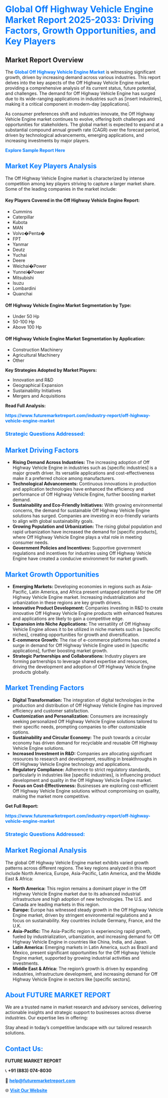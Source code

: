 <h1 style="color: #007BFF;">Global Off Highway Vehicle Engine Market Report 2025-2033: Driving Factors, Growth Opportunities, and Key Players</h1>

<section id="overview">
<h2>Market Report Overview</h2>
<p>The <a href="https://www.futuremarketreport.com/industry-report/off-highway-vehicle-engine-market" style="color: #007BFF; text-decoration: none;"><strong>Global Off Highway Vehicle Engine Market</strong></a> is witnessing significant growth, driven by increasing demand across various industries. This report delves into the key aspects of the Off Highway Vehicle Engine market, providing a comprehensive analysis of its current status, future potential, and challenges. The demand for Off Highway Vehicle Engine has surged due to its wide-ranging applications in industries such as [insert industries], making it a critical component in modern-day [applications].</p>
<p>As consumer preferences shift and industries innovate, the Off Highway Vehicle Engine market continues to evolve, offering both challenges and opportunities for stakeholders. The global market is expected to expand at a substantial compound annual growth rate (CAGR) over the forecast period, driven by technological advancements, emerging applications, and increasing investments by major players.</p>
</section>

<section id="overview">
<p><a href="https://www.futuremarketreport.com/request-sample/reportId=90739" style="color: #007BFF; text-decoration: none;"><strong>Explore Sample Report Here</strong></a></p>
</section>

<section id="key-players">
<h2 style="color: #007BFF;">Market Key Players Analysis</h2>
<p>The Off Highway Vehicle Engine market is characterized by intense competition among key players striving to capture a larger market share. Some of the leading companies in the market include:</p>
<h4>Key Players Covered in the Off Highway Vehicle Engine Report:</h4>
<ul><li>Cummins</li><li>Caterpillar</li><li>Kubota</li><li>MAN</li><li>Volvo�Penta�</li><li>FPT</li><li>Yanmar</li><li>Deutz</li><li>Yuchai</li><li>Deere</li><li>Weichai�Power</li><li>Yunnei�Power</li><li>Mitsubishi</li><li>Isuzu</li><li>Lombardini</li><li>Quanchai</li></ul>
<h4>Off Highway Vehicle Engine Market Segmentation by Type:</h4>
<ul><li>Under 50 Hp</li><li>50-100 Hp</li><li>Above 100 Hp</li></ul>

<h4>Off Highway Vehicle Engine Market Segmentation by Application:</h4>
<ul><li>Construction Machinery</li><li>Agricultural Machinery</li><li>Other</li></ul>
<p><strong>Key Strategies Adopted by Market Players:</strong></p>
<ul>
<li>Innovation and R&D</li>
<li>Geographical Expansion</li>
<li>Sustainability Initiatives</li>
<li>Mergers and Acquisitions</li>
</ul>
</section>

<section>
<p><strong>Read Full Analysis: </strong></p><a href="https://www.futuremarketreport.com/industry-report/off-highway-vehicle-engine-market" style="color: #007BFF; text-decoration: none;"><strong>https://www.futuremarketreport.com/industry-report/off-highway-vehicle-engine-market</strong></a>
<h3 style="color: #007BFF;">Strategic Questions Addressed:</h3>
</section>

<section id="driving-factors">
<h2 style="color: #007BFF;">Market Driving Factors</h2>
<ul>
<li><strong>Rising Demand Across Industries:</strong> The increasing adoption of Off Highway Vehicle Engine in industries such as [specific industries] is a major growth driver. Its versatile applications and cost-effectiveness make it a preferred choice among manufacturers.</li>
<li><strong>Technological Advancements:</strong> Continuous innovations in production and application technologies have enhanced the efficiency and performance of Off Highway Vehicle Engine, further boosting market demand.</li>
<li><strong>Sustainability and Eco-Friendly Initiatives:</strong> With growing environmental concerns, the demand for sustainable Off Highway Vehicle Engine solutions has surged. Companies are investing in eco-friendly variants to align with global sustainability goals.</li>
<li><strong>Growing Population and Urbanization:</strong> The rising global population and rapid urbanization have increased the demand for [specific products], where Off Highway Vehicle Engine plays a vital role in meeting consumer needs.</li>
<li><strong>Government Policies and Incentives:</strong> Supportive government regulations and incentives for industries using Off Highway Vehicle Engine have created a conducive environment for market growth.</li>
</ul>
</section>

<section id="growth-opportunities">
<h2 style="color: #007BFF;">Market Growth Opportunities</h2>
<ul>
<li><strong>Emerging Markets:</strong> Developing economies in regions such as Asia-Pacific, Latin America, and Africa present untapped potential for the Off Highway Vehicle Engine market. Increasing industrialization and urbanization in these regions are key growth drivers.</li>
<li><strong>Innovative Product Development:</strong> Companies investing in R&D to create innovative Off Highway Vehicle Engine products with enhanced features and applications are likely to gain a competitive edge.</li>
<li><strong>Expansion into Niche Applications:</strong> The versatility of Off Highway Vehicle Engine allows it to be utilized in niche markets such as [specific niches], creating opportunities for growth and diversification.</li>
<li><strong>E-commerce Growth:</strong> The rise of e-commerce platforms has created a surge in demand for Off Highway Vehicle Engine used in [specific applications], further boosting market growth.</li>
<li><strong>Strategic Partnerships and Collaborations:</strong> Industry players are forming partnerships to leverage shared expertise and resources, driving the development and adoption of Off Highway Vehicle Engine products globally.</li>
</ul>
</section>

<section id="trending-factors">
<h2 style="color: #007BFF;">Market Trending Factors</h2>
<ul>
<li><strong>Digital Transformation:</strong> The integration of digital technologies in the production and distribution of Off Highway Vehicle Engine has improved efficiency and customer satisfaction.</li>
<li><strong>Customization and Personalization:</strong> Consumers are increasingly seeking personalized Off Highway Vehicle Engine solutions tailored to their specific needs, prompting companies to offer customizable options.</li>
<li><strong>Sustainability and Circular Economy:</strong> The push towards a circular economy has driven demand for recyclable and reusable Off Highway Vehicle Engine solutions.</li>
<li><strong>Increased Investment in R&D:</strong> Companies are allocating significant resources to research and development, resulting in breakthroughs in Off Highway Vehicle Engine technology and applications.</li>
<li><strong>Regulatory Compliance:</strong> Adherence to strict regulatory standards, particularly in industries like [specific industries], is influencing product development and quality in the Off Highway Vehicle Engine market.</li>
<li><strong>Focus on Cost-Effectiveness:</strong> Businesses are exploring cost-efficient Off Highway Vehicle Engine solutions without compromising on quality, making the market more competitive.</li>
</ul>
</section>

<section>
<p><strong>Get Full Report: </strong></p><a href="https://www.futuremarketreport.com/industry-report/off-highway-vehicle-engine-market" style="color: #007BFF; text-decoration: none;"><strong>https://www.futuremarketreport.com/industry-report/off-highway-vehicle-engine-market</strong></a>
<h3 style="color: #007BFF;">Strategic Questions Addressed:</h3>
</section>


<section id="regional-analysis">
<h2 style="color: #007BFF;">Market Regional Analysis</h2>
<p>The global Off Highway Vehicle Engine market exhibits varied growth patterns across different regions. The key regions analyzed in this report include North America, Europe, Asia-Pacific, Latin America, and the Middle East & Africa:</p>
<ul>
<li><strong>North America:</strong> This region remains a dominant player in the Off Highway Vehicle Engine market due to its advanced industrial infrastructure and high adoption of new technologies. The U.S. and Canada are leading markets in this region.</li>
<li><strong>Europe:</strong> Europe has witnessed steady growth in the Off Highway Vehicle Engine market, driven by stringent environmental regulations and a focus on sustainability. Key countries include Germany, France, and the U.K.</li>
<li><strong>Asia-Pacific:</strong> The Asia-Pacific region is experiencing rapid growth, fueled by industrialization, urbanization, and increasing demand for Off Highway Vehicle Engine in countries like China, India, and Japan.</li>
<li><strong>Latin America:</strong> Emerging markets in Latin America, such as Brazil and Mexico, present significant opportunities for the Off Highway Vehicle Engine market, supported by growing industrial activities and investments.</li>
<li><strong>Middle East & Africa:</strong> The region’s growth is driven by expanding industries, infrastructure development, and increasing demand for Off Highway Vehicle Engine in sectors like [specific sectors].</li>
</ul>
</section>

<footer>
<h2 style="color: #007BFF;">About FUTURE MARKET REPORT</h2>
<p>We are a trusted name in market research and advisory services, delivering actionable insights and strategic support to businesses across diverse industries. Our expertise lies in offering:</p>

<p>Stay ahead in today’s competitive landscape with our tailored research solutions.</p>

<h2 style="color: #007BFF;">Contact Us:</h2>
<p><strong>FUTURE MARKET REPORT</strong></p>
<p>📞 <strong>+91 (883) 074-8030</strong></p>
<p>📧 <strong><a href="mailto:help@futuremarketreport.com" style="color: #007BFF;">help@futuremarketreport.com</a></strong></p>
<p>🌐 <strong><a href="https://www.futuremarketreport.com/" style="color: #007BFF;">Visit Our Website</a></strong></p>
</footer>
